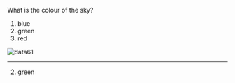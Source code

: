 What is the colour of the sky?

1. blue
2. green
3. red

![data61](http://i.imgur.com/0h9dFhl.png)

----

2. green
